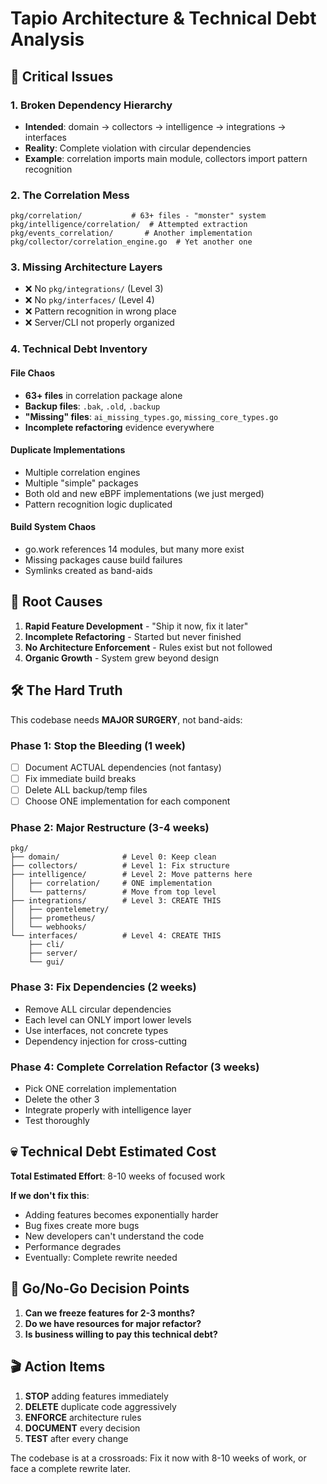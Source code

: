 # Tapio Architecture & Technical Debt Analysis

## 🚨 Critical Issues

### 1. **Broken Dependency Hierarchy**
- **Intended**: domain → collectors → intelligence → integrations → interfaces
- **Reality**: Complete violation with circular dependencies
- **Example**: correlation imports main module, collectors import pattern recognition

### 2. **The Correlation Mess**
```
pkg/correlation/           # 63+ files - "monster" system
pkg/intelligence/correlation/  # Attempted extraction
pkg/events_correlation/       # Another implementation
pkg/collector/correlation_engine.go  # Yet another one
```

### 3. **Missing Architecture Layers**
- ❌ No `pkg/integrations/` (Level 3)
- ❌ No `pkg/interfaces/` (Level 4)
- ❌ Pattern recognition in wrong place
- ❌ Server/CLI not properly organized

### 4. **Technical Debt Inventory**

#### File Chaos
- **63+ files** in correlation package alone
- **Backup files**: `.bak`, `.old`, `.backup`
- **"Missing" files**: `ai_missing_types.go`, `missing_core_types.go`
- **Incomplete refactoring** evidence everywhere

#### Duplicate Implementations
- Multiple correlation engines
- Multiple "simple" packages
- Both old and new eBPF implementations (we just merged)
- Pattern recognition logic duplicated

#### Build System Chaos
- go.work references 14 modules, but many more exist
- Missing packages cause build failures
- Symlinks created as band-aids

## 🎯 Root Causes

1. **Rapid Feature Development** - "Ship it now, fix it later"
2. **Incomplete Refactoring** - Started but never finished
3. **No Architecture Enforcement** - Rules exist but not followed
4. **Organic Growth** - System grew beyond design

## 🛠️ The Hard Truth

This codebase needs **MAJOR SURGERY**, not band-aids:

### Phase 1: Stop the Bleeding (1 week)
- [ ] Document ACTUAL dependencies (not fantasy)
- [ ] Fix immediate build breaks
- [ ] Delete ALL backup/temp files
- [ ] Choose ONE implementation for each component

### Phase 2: Major Restructure (3-4 weeks)
```
pkg/
├── domain/              # Level 0: Keep clean
├── collectors/          # Level 1: Fix structure
├── intelligence/        # Level 2: Move patterns here
│   ├── correlation/     # ONE implementation
│   └── patterns/        # Move from top level
├── integrations/        # Level 3: CREATE THIS
│   ├── opentelemetry/
│   ├── prometheus/
│   └── webhooks/
└── interfaces/          # Level 4: CREATE THIS
    ├── cli/
    ├── server/
    └── gui/
```

### Phase 3: Fix Dependencies (2 weeks)
- Remove ALL circular dependencies
- Each level can ONLY import lower levels
- Use interfaces, not concrete types
- Dependency injection for cross-cutting

### Phase 4: Complete Correlation Refactor (3 weeks)
- Pick ONE correlation implementation
- Delete the other 3
- Integrate properly with intelligence layer
- Test thoroughly

## 💀 Technical Debt Estimated Cost

**Total Estimated Effort**: 8-10 weeks of focused work

**If we don't fix this**:
- Adding features becomes exponentially harder
- Bug fixes create more bugs
- New developers can't understand the code
- Performance degrades
- Eventually: Complete rewrite needed

## 🚦 Go/No-Go Decision Points

1. **Can we freeze features for 2-3 months?**
2. **Do we have resources for major refactor?**
3. **Is business willing to pay this technical debt?**

## 🎬 Action Items

1. **STOP** adding features immediately
2. **DELETE** duplicate code aggressively  
3. **ENFORCE** architecture rules
4. **DOCUMENT** every decision
5. **TEST** after every change

The codebase is at a crossroads: Fix it now with 8-10 weeks of work, or face a complete rewrite later.